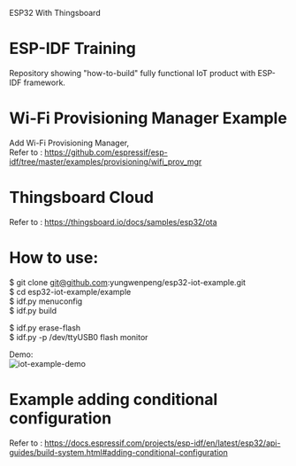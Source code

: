 ESP32 With Thingsboard  

# ESP-IDF Training  
Repository showing "how-to-build" fully functional IoT product with ESP-IDF framework.  
  
# Wi-Fi Provisioning Manager Example  
Add Wi-Fi Provisioning Manager,  
Refer to : https://github.com/espressif/esp-idf/tree/master/examples/provisioning/wifi_prov_mgr  
  
# Thingsboard Cloud  
Refer to : https://thingsboard.io/docs/samples/esp32/ota  
  
# How to use:  
$ git clone git@github.com:yungwenpeng/esp32-iot-example.git  
$ cd esp32-iot-example/example  
$ idf.py menuconfig  
$ idf.py build  
  
$ idf.py erase-flash  
$ idf.py -p /dev/ttyUSB0 flash monitor  
  
Demo:  
![iot-example-demo](esp32_iot_example.gif)  
  
  
# Example adding conditional configuration 
Refer to : https://docs.espressif.com/projects/esp-idf/en/latest/esp32/api-guides/build-system.html#adding-conditional-configuration  
